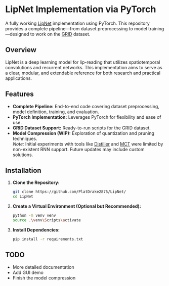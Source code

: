 # LipNet Implementation via PyTorch

A fully working [LipNet](https://arxiv.org/abs/1611.01599) implementation using PyTorch. This repository provides a complete pipeline—from dataset preprocessing to model training—designed to work on the [GRID](https://zenodo.org/records/3625687) dataset.

## Overview

LipNet is a deep learning model for lip-reading that utilizes spatiotemporal convolutions and recurrent networks. This implementation aims to serve as a clear, modular, and extendable reference for both research and practical applications.

## Features

- **Complete Pipeline:** End-to-end code covering dataset preprocessing, model definition, training, and evaluation.
- **PyTorch Implementation:** Leverages PyTorch for flexibility and ease of use.
- **GRID Dataset Support:** Ready-to-run scripts for the GRID dataset.
- **Model Compression (WIP):** Exploration of quantization and pruning techniques.  
  _Note:_ Initial experiments with tools like [Distiller](https://github.com/IntelLabs/distiller) and [MCT](https://github.com/sony/model_optimization) were limited by non-existent RNN support. Future updates may include custom solutions.

## Installation

1. **Clone the Repository:**
   ```bash
   git clone https://github.com/PlatDrake2875/LipNet/
   cd LipNet
   ```
2. **Create a Virtual Environment (Optional but Recommended):**
    ```bash
    python -m venv venv
    source .\venv\Scripts\activate
    ```
3. **Install Dependencies:**
   ```bash
   pip install -r requirements.txt
   ```

## TODO
- More detailed documentation
- Add GUI demo
- Finish the model compression
